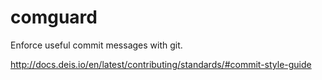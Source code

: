 comguard
========

Enforce useful commit messages with git.

http://docs.deis.io/en/latest/contributing/standards/#commit-style-guide
